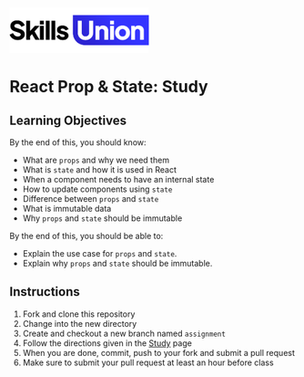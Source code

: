 [<img src="assets/images/su-logo.png" alt="Skills Union Logo" height="80px" />](https://www.skillsunion.com/)

# React Prop & State: Study

## Learning Objectives

By the end of this, you should know:

- What are `props` and why we need them
- What is `state` and how it is used in React
- When a component needs to have an internal state
- How to update components using `state`
- Difference between `props` and `state`
- What is immutable data
- Why `props` and `state` should be immutable

By the end of this, you should be able to:

- Explain the use case for `props` and `state`.
- Explain why `props` and `state` should be immutable.

## Instructions

1. Fork and clone this repository
2. Change into the new directory
3. Create and checkout a new branch named `assignment`
4. Follow the directions given in the [Study](./Study.md) page
5. When you are done, commit, push to your fork and submit a pull request
6. Make sure to submit your pull request at least an hour before class
